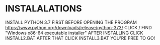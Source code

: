 # INSTALALATIONS
 INSTALL PYTHON 3.7 FIRST BEFORE OPENING THE PROGRAM
 https://www.python.org/downloads/release/python-373/
 CLICK / FIND "Windows x86-64 executable installer"
 AFTER INSTALLING CLICK INSTALL2.BAT
 AFTER THAT CLICK INSTALL3.BAT
 YOU'RE FREE TO GO!
